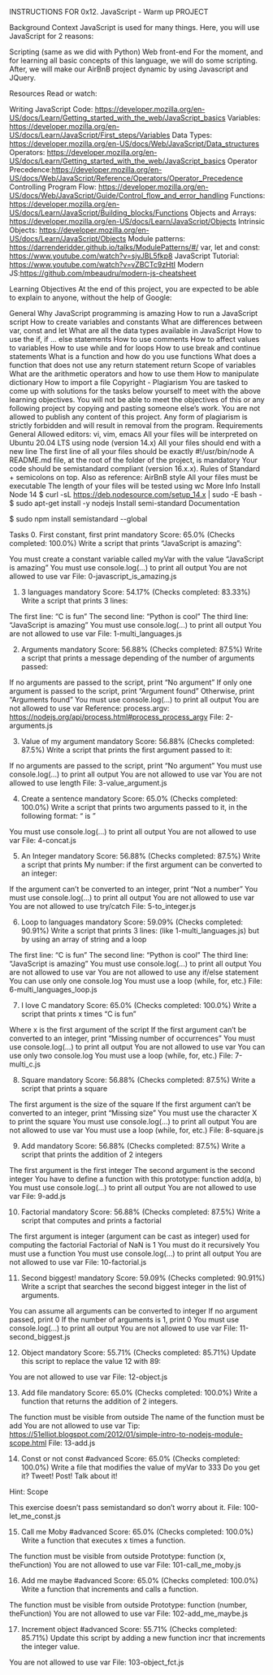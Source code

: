 INSTRUCTIONS FOR 0x12. JavaScript - Warm up PROJECT

Background Context
JavaScript is used for many things. Here, you will use JavaScript for 2 reasons:

Scripting (same as we did with Python)
Web front-end
For the moment, and for learning all basic concepts of this language, we will do some scripting. After, we will make our AirBnB project dynamic by using Javascript and JQuery.

Resources
Read or watch:

Writing JavaScript Code: https://developer.mozilla.org/en-US/docs/Learn/Getting_started_with_the_web/JavaScript_basics
Variables: https://developer.mozilla.org/en-US/docs/Learn/JavaScript/First_steps/Variables
Data Types: https://developer.mozilla.org/en-US/docs/Web/JavaScript/Data_structures
Operators: https://developer.mozilla.org/en-US/docs/Learn/Getting_started_with_the_web/JavaScript_basics
Operator Precedence:https://developer.mozilla.org/en-US/docs/Web/JavaScript/Reference/Operators/Operator_Precedence
Controlling Program Flow: https://developer.mozilla.org/en-US/docs/Web/JavaScript/Guide/Control_flow_and_error_handling
Functions: https://developer.mozilla.org/en-US/docs/Learn/JavaScript/Building_blocks/Functions
Objects and Arrays: https://developer.mozilla.org/en-US/docs/Learn/JavaScript/Objects
Intrinsic Objects: https://developer.mozilla.org/en-US/docs/Learn/JavaScript/Objects
Module patterns: https://darrenderidder.github.io/talks/ModulePatterns/#/
var, let and const: https://www.youtube.com/watch?v=sjyJBL5fkp8
JavaScript Tutorial: https://www.youtube.com/watch?v=vZBCTc9zHtI
Modern JS:https://github.com/mbeaudru/modern-js-cheatsheet

Learning Objectives
At the end of this project, you are expected to be able to explain to anyone, without the help of Google:

General
Why JavaScript programming is amazing
How to run a JavaScript script
How to create variables and constants
What are differences between var, const and let
What are all the data types available in JavaScript
How to use the if, if ... else statements
How to use comments
How to affect values to variables
How to use while and for loops
How to use break and continue statements
What is a function and how do you use functions
What does a function that does not use any return statement return
Scope of variables
What are the arithmetic operators and how to use them
How to manipulate dictionary
How to import a file
Copyright - Plagiarism
You are tasked to come up with solutions for the tasks below yourself to meet with the above learning objectives.
You will not be able to meet the objectives of this or any following project by copying and pasting someone else’s work.
You are not allowed to publish any content of this project.
Any form of plagiarism is strictly forbidden and will result in removal from the program.
Requirements
General
Allowed editors: vi, vim, emacs
All your files will be interpreted on Ubuntu 20.04 LTS using node (version 14.x)
All your files should end with a new line
The first line of all your files should be exactly #!/usr/bin/node
A README.md file, at the root of the folder of the project, is mandatory
Your code should be semistandard compliant (version 16.x.x). Rules of Standard + semicolons on top. Also as reference: AirBnB style
All your files must be executable
The length of your files will be tested using wc
More Info
Install Node 14
$ curl -sL https://deb.nodesource.com/setup_14.x | sudo -E bash -
$ sudo apt-get install -y nodejs
Install semi-standard
Documentation

$ sudo npm install semistandard --global

Tasks
0. First constant, first print
mandatory
Score: 65.0% (Checks completed: 100.0%)
Write a script that prints “JavaScript is amazing”:

You must create a constant variable called myVar with the value “JavaScript is amazing”
You must use console.log(...) to print all output
You are not allowed to use var
File: 0-javascript_is_amazing.js

1. 3 languages
mandatory
Score: 54.17% (Checks completed: 83.33%)
Write a script that prints 3 lines:

The first line: “C is fun”
The second line: “Python is cool”
The third line: “JavaScript is amazing”
You must use console.log(...) to print all output
You are not allowed to use var
File: 1-multi_languages.js

2. Arguments
mandatory
Score: 56.88% (Checks completed: 87.5%)
Write a script that prints a message depending of the number of arguments passed:

If no arguments are passed to the script, print “No argument”
If only one argument is passed to the script, print “Argument found”
Otherwise, print “Arguments found”
You must use console.log(...) to print all output
You are not allowed to use var
Reference: process.argv: https://nodejs.org/api/process.html#process_process_argv
File: 2-arguments.js

3. Value of my argument
mandatory
Score: 56.88% (Checks completed: 87.5%)
Write a script that prints the first argument passed to it:

If no arguments are passed to the script, print “No argument”
You must use console.log(...) to print all output
You are not allowed to use var
You are not allowed to use length
File: 3-value_argument.js

4. Create a sentence
mandatory
Score: 65.0% (Checks completed: 100.0%)
Write a script that prints two arguments passed to it, in the following format: “ is ”

You must use console.log(...) to print all output
You are not allowed to use var
File: 4-concat.js

5. An Integer
mandatory
Score: 56.88% (Checks completed: 87.5%)
Write a script that prints My number: <first argument converted in integer> if the first argument can be converted to an integer:

If the argument can’t be converted to an integer, print “Not a number”
You must use console.log(...) to print all output
You are not allowed to use var
You are not allowed to use try/catch
File: 5-to_integer.js

6. Loop to languages
mandatory
Score: 59.09% (Checks completed: 90.91%)
Write a script that prints 3 lines: (like 1-multi_languages.js) but by using an array of string and a loop

The first line: “C is fun”
The second line: “Python is cool”
The third line: “JavaScript is amazing”
You must use console.log(...) to print all output
You are not allowed to use var
You are not allowed to use any if/else statement
You can use only one console.log
You must use a loop (while, for, etc.)
File: 6-multi_languages_loop.js

7. I love C
mandatory
Score: 65.0% (Checks completed: 100.0%)
Write a script that prints x times “C is fun”

Where x is the first argument of the script
If the first argument can’t be converted to an integer, print “Missing number of occurrences”
You must use console.log(...) to print all output
You are not allowed to use var
You can use only two console.log
You must use a loop (while, for, etc.)
File: 7-multi_c.js

8. Square
mandatory
Score: 56.88% (Checks completed: 87.5%)
Write a script that prints a square

The first argument is the size of the square
If the first argument can’t be converted to an integer, print “Missing size”
You must use the character X to print the square
You must use console.log(...) to print all output
You are not allowed to use var
You must use a loop (while, for, etc.)
File: 8-square.js

9. Add
mandatory
Score: 56.88% (Checks completed: 87.5%)
Write a script that prints the addition of 2 integers

The first argument is the first integer
The second argument is the second integer
You have to define a function with this prototype: function add(a, b)
You must use console.log(...) to print all output
You are not allowed to use var
File: 9-add.js

10. Factorial
mandatory
Score: 56.88% (Checks completed: 87.5%)
Write a script that computes and prints a factorial

The first argument is integer (argument can be cast as integer) used for computing the factorial
Factorial of NaN is 1
You must do it recursively
You must use a function
You must use console.log(...) to print all output
You are not allowed to use var
File: 10-factorial.js

11. Second biggest!
mandatory
Score: 59.09% (Checks completed: 90.91%)
Write a script that searches the second biggest integer in the list of arguments.

You can assume all arguments can be converted to integer
If no argument passed, print 0
If the number of arguments is 1, print 0
You must use console.log(...) to print all output
You are not allowed to use var
File: 11-second_biggest.js

12. Object
mandatory
Score: 55.71% (Checks completed: 85.71%)
Update this script to replace the value 12 with 89:

You are not allowed to use var
File: 12-object.js

13. Add file
mandatory
Score: 65.0% (Checks completed: 100.0%)
Write a function that returns the addition of 2 integers.

The function must be visible from outside
The name of the function must be add
You are not allowed to use var
Tip: https://51elliot.blogspot.com/2012/01/simple-intro-to-nodejs-module-scope.html
File: 13-add.js

14. Const or not const
#advanced
Score: 65.0% (Checks completed: 100.0%)
Write a file that modifies the value of myVar to 333
Do you get it? Tweet! Post! Talk about it!

Hint: Scope

This exercise doesn’t pass semistandard so don’t worry about it.
File: 100-let_me_const.js

15. Call me Moby
#advanced
Score: 65.0% (Checks completed: 100.0%)
Write a function that executes x times a function.

The function must be visible from outside
Prototype: function (x, theFunction)
You are not allowed to use var
File: 101-call_me_moby.js

16. Add me maybe
#advanced
Score: 65.0% (Checks completed: 100.0%)
Write a function that increments and calls a function.

The function must be visible from outside
Prototype: function (number, theFunction)
You are not allowed to use var
File: 102-add_me_maybe.js

17. Increment object
#advanced
Score: 55.71% (Checks completed: 85.71%)
Update this script by adding a new function incr that increments the integer value.

You are not allowed to use var
File: 103-object_fct.js

